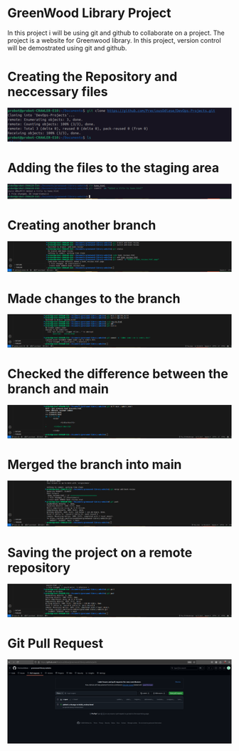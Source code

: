 # GreenWood Library Project
In this project i will be using git and github to collaborate on a project. The project is a website for Greenwood library. In this project, version control will be demostrated using git and github.

# Creating the Repository and neccessary files
![Create](img/git-clone.png)

# Adding the files to the staging area

![Create](img/html-commit.png)


# Creating another branch
![Branch](img/book-review-branch.png)

# Made changes to the branch 
![Branch](img/update-event-branch.png)

# Checked the difference between the branch and main
![Diff](img/git-diff.png)

# Merged the branch into main
![](img/git-merge-book-review-branch.png)

# Saving the project on a remote repository
![Push](img/git-push2.png)

# Git Pull Request
![Pull](img/git-pull-req.png)


